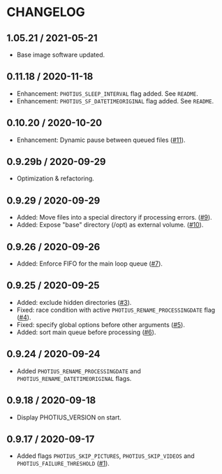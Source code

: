 # CHANGELOG

## 1.05.21 / 2021-05-21

- Base image software updated.

## 0.11.18 / 2020-11-18

- Enhancement: `PHOTIUS_SLEEP_INTERVAL` flag added. See `README`.
- Enhancement: `PHOTIUS_SF_DATETIMEORIGINAL` flag added. See `README`.

## 0.10.20 / 2020-10-20

- Enhancement: Dynamic pause between queued files ([#11](https://github.com/alecpetrosky/photius-docker/issues/11)).

## 0.9.29b / 2020-09-29

- Optimization & refactoring.

## 0.9.29 / 2020-09-29

- Added: Move files into a special directory if processing errors. ([#9](https://github.com/alecpetrosky/photius-docker/issues/9)).
- Added: Expose "base" directory (/opt) as external volume. ([#10](https://github.com/alecpetrosky/photius-docker/issues/10)).

## 0.9.26 / 2020-09-26

- Added: Enforce FIFO for the main loop queue ([#7](https://github.com/alecpetrosky/photius-docker/issues/7)).

## 0.9.25 / 2020-09-25

- Added: exclude hidden directories ([#3](https://github.com/alecpetrosky/photius-docker/issues/3)).
- Fixed: race condition with active `PHOTIUS_RENAME_PROCESSINGDATE` flag ([#4](https://github.com/alecpetrosky/photius-docker/issues/4)).
- Fixed: specify global options before other arguments ([#5](https://github.com/alecpetrosky/photius-docker/issues/5)).
- Added: sort main queue before processing ([#6](https://github.com/alecpetrosky/photius-docker/issues/6)).

## 0.9.24 / 2020-09-24

- Added `PHOTIUS_RENAME_PROCESSINGDATE` and `PHOTIUS_RENAME_DATETIMEORIGINAL` flags.

## 0.9.18 / 2020-09-18

- Display PHOTIUS_VERSION on start.

## 0.9.17 / 2020-09-17

- Added flags `PHOTIUS_SKIP_PICTURES`, `PHOTIUS_SKIP_VIDEOS` and `PHOTIUS_FAILURE_THRESHOLD` ([#1](https://github.com/alecpetrosky/photius-docker/issues/1)).

